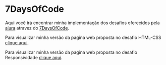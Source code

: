 # 7DaysOfCode

Aqui você irá encontrar minha implementação dos desafios oferecidos pela [alura](https://www.alura.com.br/ "alura") atravez do [7DaysOfCode](https://7daysofcode.io/ "7DaysOfCode").

Para visualizar minha versão da pagina web proposta no desafio HTML-CSS [clique aqui](https://kalebeccs-7-days-of-code.vercel.app/html-css/ "Projeto na Vercel").

Para visualizar minha versão da pagina web proposta no desafio Responsividade [clique aqui](https://kalebeccs-7-days-of-code.vercel.app/responsividade/ "Projeto na Vercel").